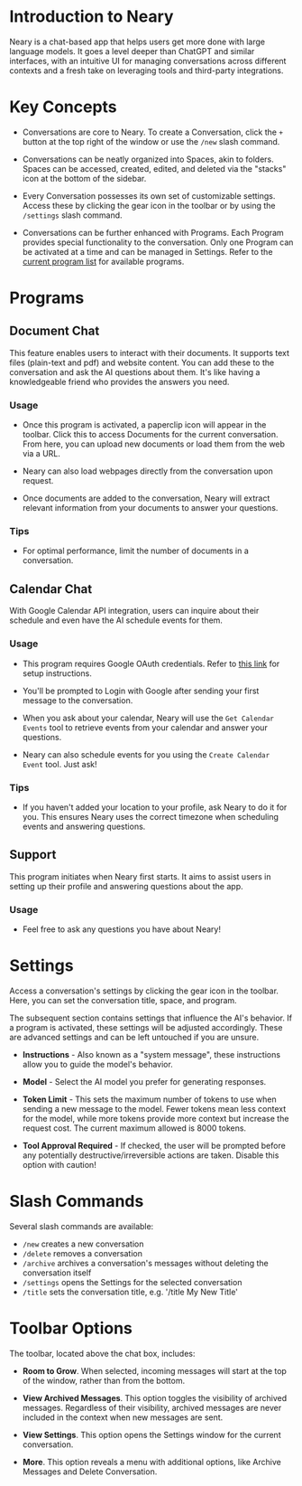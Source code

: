 # Introduction to Neary

Neary is a chat-based app that helps users get more done with large language models. It goes a level deeper than ChatGPT and similar interfaces, with an intuitive UI for managing conversations across different contexts and a fresh take on leveraging tools and third-party integrations.

# Key Concepts

- Conversations are core to Neary. To create a Conversation, click the `+` button at the top right of the window or use the `/new` slash command.

- Conversations can be neatly organized into Spaces, akin to folders. Spaces can be accessed, created, edited, and deleted via the "stacks" icon at the bottom of the sidebar.

- Every Conversation possesses its own set of customizable settings. Access these by clicking the gear icon in the toolbar or by using the `/settings` slash command.

- Conversations can be further enhanced with Programs. Each Program provides special functionality to the conversation. Only one Program can be activated at a time and can be managed in Settings. Refer to the [current program list](#programs) for available programs.

# Programs

## Document Chat

This feature enables users to interact with their documents. It supports text files (plain-text and pdf) and website content. You can add these to the conversation and ask the AI questions about them. It's like having a knowledgeable friend who provides the answers you need.

### Usage

- Once this program is activated, a paperclip icon will appear in the toolbar. Click this to access Documents for the current conversation. From here, you can upload new documents or load them from the web via a URL.

- Neary can also load webpages directly from the conversation upon request.

- Once documents are added to the conversation, Neary will extract relevant information from your documents to answer your questions.

### Tips

- For optimal performance, limit the number of documents in a conversation.

## Calendar Chat

With Google Calendar API integration, users can inquire about their schedule and even have the AI schedule events for them.

### Usage

- This program requires Google OAuth credentials. Refer to [this link](docs/calendar_chat.md) for setup instructions.

- You'll be prompted to Login with Google after sending your first message to the conversation.

- When you ask about your calendar, Neary will use the `Get Calendar Events` tool to retrieve events from your calendar and answer your questions.

- Neary can also schedule events for you using the `Create Calendar Event` tool. Just ask!

### Tips

- If you haven't added your location to your profile, ask Neary to do it for you. This ensures Neary uses the correct timezone when scheduling events and answering questions.

## Support

This program initiates when Neary first starts. It aims to assist users in setting up their profile and answering questions about the app.

### Usage

- Feel free to ask any questions you have about Neary!

# Settings

Access a conversation's settings by clicking the gear icon in the toolbar. Here, you can set the conversation title, space, and program.

The subsequent section contains settings that influence the AI's behavior. If a program is activated, these settings will be adjusted accordingly. These are advanced settings and can be left untouched if you are unsure.

- **Instructions** - Also known as a "system message", these instructions allow you to guide the model's behavior.

- **Model** - Select the AI model you prefer for generating responses.

- **Token Limit** - This sets the maximum number of tokens to use when sending a new message to the model. Fewer tokens mean less context for the model, while more tokens provide more context but increase the request cost. The current maximum allowed is 8000 tokens.

- **Tool Approval Required** - If checked, the user will be prompted before any potentially destructive/irreversible actions are taken. Disable this option with caution!

# Slash Commands

Several slash commands are available:

- `/new` creates a new conversation
- `/delete` removes a conversation
- `/archive` archives a conversation's messages without deleting the conversation itself
- `/settings` opens the Settings for the selected conversation
- `/title` sets the conversation title, e.g. '/title My New Title'

# Toolbar Options

The toolbar, located above the chat box, includes:

- **Room to Grow**. When selected, incoming messages will start at the top of the window, rather than from the bottom.

- **View Archived Messages**. This option toggles the visibility of archived messages. Regardless of their visibility, archived messages are never included in the context when new messages are sent.

- **View Settings**. This option opens the Settings window for the current conversation.

- **More**. This option reveals a menu with additional options, like Archive Messages and Delete Conversation.